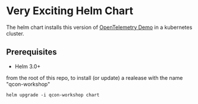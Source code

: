 # Very Exciting Helm Chart

The helm chart installs this version of [OpenTelemetry Demo](https://github.com/open-telemetry/opentelemetry-demo)
in a kubernetes cluster.

## Prerequisites

- Helm 3.0+

from the root of this repo, to install (or update) a realease with the name "qcon-workshop"

```console
helm upgrade -i qcon-workshop chart
```
